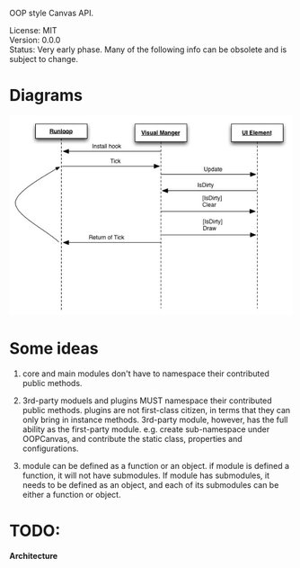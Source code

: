 OOP style Canvas API.

License: MIT    
Version: 0.0.0  
Status: Very early phase. Many of the following info can be obsolete and is subject to
change.

# Diagrams

![Sequence](https://github.com/marty-wang/OOPCanvas/blob/master/docs/sequence.jpg "Sequence")

# Some ideas

1. core and main modules don't have to namespace their contributed public
   methods.
2. 3rd-party moduels and plugins MUST namespace their contributed public
   methods. 
   plugins are not first-class citizen, in terms that they can only bring in
   instance methods. 3rd-party module, however, has the full ability as the
   first-party module. e.g. create sub-namespace under OOPCanvas, and
   contribute the static class, properties and configurations. 

3. module can be defined as a function or an object. if module is defined
   a function, it will not have submodules. If module has submodules, it needs
   to be defined as an object, and each of its submodules can be either
   a function or object.


# TODO:

**Architecture**

